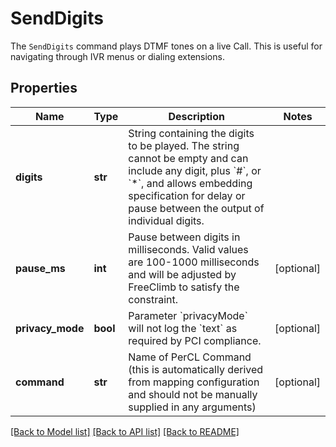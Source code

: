 # SendDigits

The `SendDigits` command plays DTMF tones on a live Call. This is useful for navigating through IVR menus or dialing extensions.
## Properties
Name | Type | Description | Notes
------------ | ------------- | ------------- | -------------
**digits** | **str** | String containing the digits to be played. The string cannot be empty and can include any digit, plus &#x60;#&#x60;, or &#x60;*&#x60;, and allows embedding specification for delay or pause between the output of individual digits. | 
**pause_ms** | **int** | Pause between digits in milliseconds. Valid values are 100-1000 milliseconds and will be adjusted by FreeClimb to satisfy the constraint. | [optional] 
**privacy_mode** | **bool** | Parameter &#x60;privacyMode&#x60; will not log the &#x60;text&#x60; as required by PCI compliance. | [optional] 
**command** | **str** | Name of PerCL Command (this is automatically derived from mapping configuration and should not be manually supplied in any arguments) | [optional] 

[[Back to Model list]](../README.md#documentation-for-models) [[Back to API list]](../README.md#documentation-for-api-endpoints) [[Back to README]](../README.md)


